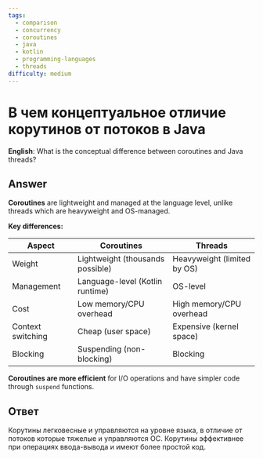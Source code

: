 ```yaml
---
tags:
  - comparison
  - concurrency
  - coroutines
  - java
  - kotlin
  - programming-languages
  - threads
difficulty: medium
---
```


# В чем концептуальное отличие корутинов от потоков в Java

**English**: What is the conceptual difference between coroutines and Java threads?

## Answer

**Coroutines** are lightweight and managed at the language level, unlike threads which are heavyweight and OS-managed.

**Key differences:**

| Aspect | Coroutines | Threads |
|--------|-----------|---------|
| Weight | Lightweight (thousands possible) | Heavyweight (limited by OS) |
| Management | Language-level (Kotlin runtime) | OS-level |
| Cost | Low memory/CPU overhead | High memory/CPU overhead |
| Context switching | Cheap (user space) | Expensive (kernel space) |
| Blocking | Suspending (non-blocking) | Blocking |

**Coroutines are more efficient** for I/O operations and have simpler code through `suspend` functions.

## Ответ

Корутины легковесные и управляются на уровне языка, в отличие от потоков которые тяжелые и управляются ОС. Корутины эффективнее при операциях ввода-вывода и имеют более простой код.

